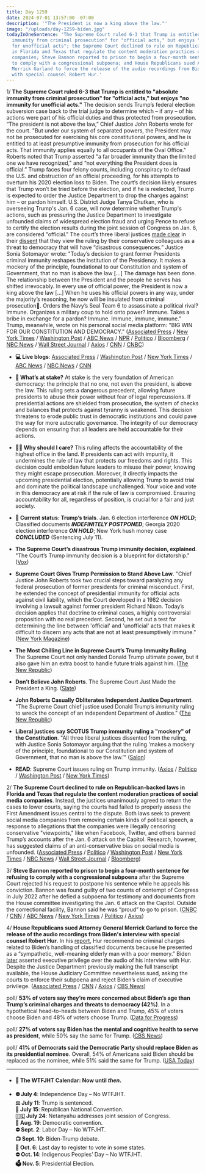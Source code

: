 ```yaml
---
title: Day 1259
date: 2024-07-01 13:57:00 -07:00
description: '"The President is now a king above the law."'
image: "/uploads/day-1259-biden.jpg"
todayInOneSentence: 'The Supreme Court ruled 6-3 that Trump is entitled to "absolute
  immunity from criminal prosecution" for "official acts," but enjoys "no immunity
  for unofficial acts"; the Supreme Court declined to rule on Republican-backed laws
  in Florida and Texas that regulate the content moderation practices of social media
  companies; Steve Bannon reported to prison to begin a four-month sentence for refusing
  to comply with a congressional subpoena; and House Republicans sued Attorney General
  Merrick Garland to force the release of the audio recordings from Biden''s interview
  with special counsel Robert Hur.'
---
```


1/ **The Supreme Court ruled 6-3 that Trump is entitled to "absolute immunity from criminal prosecution" for "official acts," but enjoys "no immunity for unofficial acts."** The decision sends Trump’s federal election subversion case back to the trial judge to determine which – if any – of his actions were part of his official duties and thus protected from prosecution. “The president is not above the law,” Chief Justice John Roberts wrote for the court. "But under our system of separated powers, the President may not be prosecuted for exercising his core constitutional powers, and he is entitled to at least presumptive immunity from prosecution for his official acts. That immunity applies equally to all occupants of the Oval Office." Roberts noted that Trump asserted "a far broader immunity than the limited one we have recognized," and “not everything the President does is official.” Trump faces four felony counts, including conspiracy to defraud the U.S. and obstruction of an official proceeding, for his attempts to overturn his 2020 election loss to Biden. The court’s decision likely ensures that Trump won’t be tried before the election, and if he is reelected, Trump is expected to order the Justice Department to drop the charges against him – or pardon himself. U.S. District Judge Tanya Chutkan, who is overseeing Trump's Jan. 6 case, will now determine whether Trump's actions, such as pressuring the Justice Department to investigate unfounded claims of widespread election fraud and urging Pence to refuse to certify the election results during the joint session of Congress on Jan. 6, are considered "official." The court’s three liberal justices [made clear](https://www.nbcnews.com/politics/supreme-court/liberal-justices-say-trump-immunity-decision-will-disastrous-consequen-rcna159755) in their [dissent](https://www.nytimes.com/2024/07/01/us/politics/supreme-court-liberals-presidential-immunity.html) that they view the ruling by their conservative colleagues as a threat to democracy that will have “disastrous consequences.” Justice Sonia Sotomayor wrote: "Today’s decision to grant former Presidents criminal immunity reshapes the institution of the Presidency. It makes a mockery of the principle, foundational to our Constitution and system of Government, that no man is above the law \[...\] The damage has been done. The relationship between the President and the people he serves has shifted irrevocably. In every use of official power, the President is now a king above the law \[...\] When he uses his official powers in any way, under the majority’s reasoning, he now will be insulated from criminal prosecution. Orders the Navy’s Seal Team 6 to assassinate a political rival? Immune. Organizes a military coup to hold onto power? Immune. Takes a bribe in exchange for a pardon? Immune. Immune, immune, immune." Trump, meanwhile, wrote on his personal social media platform: "BIG WIN FOR OUR CONSTITUTION AND DEMOCRACY." ([Associated Press](https://apnews.com/article/supreme-court-trump-capitol-riot-immunity-2dc0d1c2368d404adc0054151490f542) / [New York Times](https://www.nytimes.com/2024/07/01/us/politics/supreme-court-trump-immunity.html) / [Washington Post](https://www.washingtonpost.com/politics/2024/07/01/trump-immunity-supreme-court-ruling/) / [ABC News](https://abcnews.go.com/Politics/supreme-court-rules-trump-absolute-immunity-criminal-prosecution/story?id=109803999) / [NPR](https://www.npr.org/2024/07/01/nx-s1-5002157/supreme-court-trump-immunity) / [Politico](https://www.politico.com/news/2024/07/01/supreme-court-trump-immunity-opinion-00166014) / [Bloomberg](https://www.bloomberg.com/news/articles/2024-07-01/supreme-court-partially-backs-trump-on-immunity-delaying-trial?srnd=homepage-americas&sref=MIBMEEoj) / [NBC News](https://www.nbcnews.com/politics/supreme-court/supreme-court-rules-trump-may-immunity-federal-election-inter-rcna149135) / [Wall Street Journal](https://www.wsj.com/us-news/law/donald-trump-immunity-supreme-court-ruling-7ce6415b) / [Axios](https://www.axios.com/2024/07/01/trump-supreme-court-immunity-decision) / [CNN](https://www.cnn.com/2024/07/01/politics/supreme-court-donald-trump-immunity) / [CNBC](https://www.cnbc.com/2024/07/01/donald-trump-immunity-supreme-court-ruling.html))

* **💻 Live blogs**: [Associated Press](https://apnews.com/live/supreme-court-trump-presidential-immunity-updates) / [Washington Post](https://www.washingtonpost.com/politics/2024/07/01/trump-presidential-immunity-supreme-court/) / [New York Times](https://www.nytimes.com/live/2024/07/01/us/trump-immunity-supreme-court) / [ABC News](https://abcnews.go.com/Politics/live-updates/supreme-court-trump-presidential-immunity-decision/?id=111513869) / [NBC News](https://www.nbcnews.com/politics/supreme-court/live-blog/trump-immunity-supreme-court-ruling-live-updates-rcna159539) / [CNN](https://www.cnn.com/politics/live-news/trump-immunity-supreme-court-decision-07-01-24/index.html)

* **🔎 What’s at stake?** At stake is the very foundation of American democracy: the principle that no one, not even the president, is above the law. This ruling sets a dangerous precedent, allowing future presidents to abuse their power without fear of legal repercussions. If presidential actions are shielded from prosecution, the system of checks and balances that protects against tyranny is weakened. This decision threatens to erode public trust in democratic institutions and could pave the way for more autocratic governance. The integrity of our democracy depends on ensuring that all leaders are held accountable for their actions.

* **🤷‍♂️ Why should I care?** This ruling affects the accountability of the highest office in the land. If presidents can act with impunity, it undermines the rule of law that protects our freedoms and rights. This decision could embolden future leaders to misuse their power, knowing they might escape prosecution. Moreover, it directly impacts the upcoming presidential election, potentially allowing Trump to avoid trial and dominate the political landscape unchallenged. Your voice and vote in this democracy are at risk if the rule of law is compromised. Ensuring accountability for all, regardless of position, is crucial for a fair and just society.

* **📝 Current status: Trump’s trials**. Jan. 6 election interference ***ON HOLD***; Classified documents ***INDEFINITELY POSTPONED***; Georgia 2020 election interference ***ON HOLD***; New York hush money case ***CONCLUDED*** (Sentencing July 11). 

* **The Supreme Court’s disastrous Trump immunity decision, explained**. "The Court’s Trump immunity decision is a blueprint for dictatorship." ([Vox](https://www.vox.com/scotus/358292/supreme-court-trump-immunity-dictatorship))

* **Supreme Court Gives Trump Permission to Stand Above Law**. "Chief Justice John Roberts took two crucial steps toward paralyzing any federal prosecution of former presidents for criminal misconduct. First, he extended the concept of presidential immunity for official acts against civil liability, which the Court developed in a 1982 decision involving a lawsuit against former president Richard Nixon. Today’s decision applies that doctrine to criminal cases, a highly controversial proposition with no real precedent. Second, he set out a test for determining the line between 'official' and 'unofficial' acts that makes it difficult to discern any acts that are not at least presumptively immune." ([New York Magazine](https://nymag.com/intelligencer/article/supreme-court-gives-trump-permission-to-stand-above-law.html))

* **The Most Chilling Line in Supreme Court’s Trump Immunity Ruling**. The Supreme Court not only handed Donald Trump ultimate power, but it also gave him an extra boost to handle future trials against him. ([The New Republic](https://newrepublic.com/post/183332/chilling-line-supreme-court-trump-immunity-ruling))

* **Don’t Believe John Roberts**. The Supreme Court Just Made the President a King. ([Slate](https://slate.com/news-and-politics/2024/07/supreme-court-john-roberts-opinion-trump-immunity-nightmare.html))

* **John Roberts Casually Obliterates Independent Justice Department**. "The Supreme Court chief justice used Donald Trump’s immunity ruling to wreck the concept of an independent Department of Justice." ([The New Republic](https://newrepublic.com/post/183331/john-roberts-supreme-court-obliterates-independent-justice-department))

* **Liberal justices say SCOTUS Trump immunity ruling a "mockery" of the Constitution**. "All three liberal justices dissented from the ruling, with Justice Sonia Sotomayor arguing that the ruling 'makes a mockery of the principle, foundational to our Constitution and system of Government, that no man is above the law.’" ([Salon](https://www.salon.com/2024/07/01/treasonous-acts-liberal-justices-say-scotus-immunity-ruling-a-mockery-of-the-constitution/))

* **READ**: Supreme Court issues ruling on Trump immunity. ([Axios](https://www.axios.com/2024/07/01/trump-immunity-supreme-court-ruling) / [Politico](https://www.politico.com/news/2024/07/01/read-supreme-court-trump-immunity-opinion-00166011) / [Washington Post](https://www.washingtonpost.com/politics/2024/07/01/trump-immunity-scotus-decision-full-text-pdf/) / [New York Times](https://www.nytimes.com/interactive/2024/07/01/us/scotus-immunity.html))

2/ **The Supreme Court declined to rule on Republican-backed laws in Florida and Texas that regulate the content moderation practices of social media companies**. Instead, the justices unanimously agreed to return the cases to lower courts, saying the courts had failed to properly assess the First Amendment issues central to the dispute. Both laws seek to prevent social media companies from removing certain kinds of political speech, a response to allegations that the companies were illegally censoring conservative "viewpoints," like when Facebook, Twitter, and others banned Trump’s accounts after the Jan. 6 attack on the Capitol. Research, however, has suggested claims of an anti-conservative bias on social media is unfounded. ([Associated Press](https://apnews.com/article/supreme-court-social-media-florida-texas-dc523bc9a6ef7b0f7b0aa933d0a43cca) / [Politico](https://www.politico.com/news/2024/07/01/justices-send-florida-texas-social-media-laws-back-to-lower-courts-00166030) / [Washington Post](https://www.washingtonpost.com/politics/2024/07/01/supreme-court-social-media-content-moderation/) / [New York Times](https://www.nytimes.com/2024/07/01/us/supreme-court-free-speech-social-media.html) / [NBC News](https://www.nbcnews.com/politics/supreme-court/supreme-court-social-media-content-florida-texas-laws-rcna150204) / [Wall Street Journal](https://www.wsj.com/us-news/law/supreme-court-avoids-final-decision-on-state-regulation-of-social-media-a6da746c?mod=hp_lead_pos1) / [Bloomberg](https://www.bloomberg.com/news/articles/2024-07-01/supreme-court-sends-social-media-laws-back-to-lower-courts?srnd=homepage-americas&sref=MIBMEEoj))

3/ **Steve Bannon reported to prison to begin a four-month sentence for refusing to comply with a congressional subpoena** after the Supreme Court rejected his request to postpone his sentence while he appeals his conviction. Bannon was found guilty of two counts of contempt of Congress in July 2022 after he defied a subpoena for testimony and documents from the House committee investigating the Jan. 6 attack on the Capitol. Outside the correctional facility, Bannon said he was “proud” to go to prison. ([CNBC](https://www.cnbc.com/2024/07/01/former-trump-aide-steve-bannon-reports-to-jail.html) / [CNN](https://www.cnn.com/2024/07/01/politics/steve-bannon-report-to-prison/index.html) / [ABC News](https://abcnews.go.com/US/steve-bannon-surrenders-reports-prison/story?id=111569255) / [New York Times](https://www.nytimes.com/2024/07/01/us/politics/steve-bannon-podcast-prison.html) / [Politico](https://www.politico.com/news/2024/06/28/steve-bannon-going-to-prison-scotus-00165826) / [Axios](https://www.axios.com/2024/07/01/steve-bannon-prison-sentence-jan-6))

4/ **House Republicans sued Attorney General Merrick Garland to force the release of the audio recordings from Biden's interview with special counsel Robert Hur**. In his [report](https://whatthefuckjusthappenedtoday.com/2024/02/08/day-1115/#3-the-special-counsel-examining-bide), Hur recommend no criminal charges related to Biden’s handling of classified documents because he presented as a “sympathetic, well-meaning elderly man with a poor memory.” Biden [later](https://whatthefuckjusthappenedtoday.com/2024/05/16/day-1213/#1-biden-asserted-executive-privilege) asserted executive privilege over the audio of his interview with Hur. Despite the Justice Department previously making the full transcript available, the House Judiciary Committee nevertheless sued, asking the courts to enforce their subpoena and reject Biden’s claim of executive privilege. ([Associated Press](https://apnews.com/article/merrick-garland-contempt-classified-documents-congress-biden-1757268eb7d7343aa1e9cc0ddafdbf5b) / [CNN](https://www.cnn.com/2024/07/01/politics/house-judiciary-committee-merrick-garland/index.html) / [Axios](https://www.axios.com/2024/07/01/house-republicans-sue-merrick-garland-biden-audio) / [CBS News](https://www.cbsnews.com/news/house-republicans-sue-garland-biden-audio/#:\~:text=Washington%20%E2%80%94%20House%20Republicans%20filed%20a,part%20of%20their%20impeachment%20inquiry))

poll/ **53% of voters say they’re more concerned about Biden’s age than Trump’s criminal charges and threats to democracy (42%)**. In a hypothetical head-to-heads between Biden and Trump, 45% of voters choose Biden and 48% of voters choose Trump. ([Data for Progress](https://www.dataforprogress.org/blog/2024/6/29/in-post-debate-poll-voters-think-biden-is-too-old-to-be-president-yet-alternative-candidates-perform-similarly-against-trump))

poll/ **27% of voters say Biden has the mental and cognitive health to serve as president**, while 50% say the same for Trump. ([CBS News](https://www.cbsnews.com/news/poll-debate-should-biden-be-running-mental-abilities/))

poll/ **41% of Democrats said the Democratic Party should replace Biden as its presidential nominee**. Overall, 54% of Americans said Biden should be replaced as the nominee, while 51% said the same for Trump. ([USA Today](https://www.usatoday.com/story/news/politics/elections/2024/07/01/biden-democratic-support-shaken-debate-poll/74263208007/))

---

* #### 📅 The WTFJHT Calendar: Now until *then*.

* **⛔️ July 4**: Independence Day – No WTFJHT. \
  **⚖️ July 11**: Trump is sentenced.\
  **🐘 July 15**: Republican National Convention.\
  **🇮🇱 July 24**: Netanyahu addresses joint session of Congress.\
  **🫏 Aug. 19**: Democratic convention.\
  **⛔️ Sept. 2**: Labor Day – No WTFJHT. \
  **📺 Sept. 10**: Biden-Trump debate.\
  **📆 Oct. 6**: Last day to register to vote in some states. \
  **⛔️ Oct. 14**: Indigenous Peoples’ Day – No WTFJHT. \
  **🗳️ Nov. 5**: Presidential Election.
